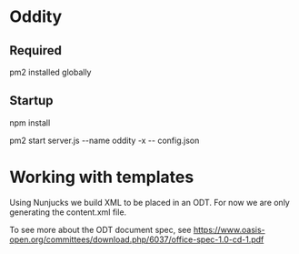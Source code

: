 # Oddity

## Required

pm2 installed globally

## Startup
npm install

pm2 start server.js --name oddity -x -- config.json

# Working with templates

Using Nunjucks we build XML to be placed in an ODT. For now we are only generating the content.xml file.

To see more about the ODT document spec, see https://www.oasis-open.org/committees/download.php/6037/office-spec-1.0-cd-1.pdf
